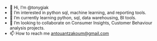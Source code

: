 - 👋 Hi, I’m @tonygiak
- 👀 I’m interested in python sql, machine learning, and reporting tools.
- 🌱 I’m currently learning python, sql, data warehousing, BI tools.
- 💞️ I’m looking to collaborate on Consumer Insights, Customer Behaviour analysis projects.
- 📫 How to reach me antouantzakoum@gmail.com

<!---
tonygiak/tonygiak is a ✨ special ✨ repository because its `README.md` (this file) appears on your GitHub profile.
You can click the Preview link to take a look at your changes.
--->
